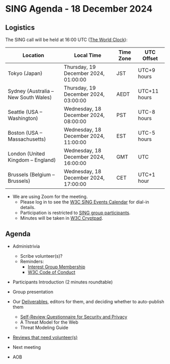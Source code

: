 # SING Agenda - 18 December 2024

## Logistics

The SING call will be held at 16:00 UTC ([The World Clock](https://www.timeanddate.com/worldclock/meetingdetails.html?year=2024&month=12&day=18&hour=16&min=0&sec=0&p1=248&p2=240&p3=234&p4=43&p5=136&p6=48)):

| Location                       | Local Time                             | Time Zone | UTC Offset     |
|--------------------------------|-----------------------------------------|-----------|----------------|
| Tokyo (Japan)                  | Thursday, 19 December 2024, 01:00:00    | JST       | UTC+9 hours    |
| Sydney (Australia – New South Wales) | Thursday, 19 December 2024, 03:00:00    | AEDT      | UTC+11 hours   |
| Seattle (USA – Washington)     | Wednesday, 18 December 2024, 08:00:00   | PST       | UTC-8 hours    |
| Boston (USA – Massachusetts)   | Wednesday, 18 December 2024, 11:00:00   | EST       | UTC-5 hours    |
| London (United Kingdom – England) | Wednesday, 18 December 2024, 16:00:00   | GMT       | UTC            |
| Brussels (Belgium – Brussels)  | Wednesday, 18 December 2024, 17:00:00   | CET       | UTC+1 hour     |


* We are using Zoom for the meeting.
    * Please log in to see the [W3C SING Events Calendar](https://www.w3.org/groups/ig/security/calendar/) for dial-in details. 
    * Participation is restricted to [SING group participants](https://www.w3.org/groups/wg/fedid/participants/).
    * Minutes will be taken in [W3C Cryptpad](https://cryptpad.w3ctag.org/code/#/2/code/edit/leSr20pEsKMVbXadjlhxJXX1/).


## Agenda

* Administrivia
  * Scribe volunteer(s)?
  * Reminders: 
     * [Interest Group Membership](https://www.w3.org/groups/ig/security/)
     * [W3C Code of Conduct](https://www.w3.org/policies/code-of-conduct/)

* Participants Introduction (2 minutes roundtable)
* Group presentation
* Our [Deliverables](https://www.w3.org/2024/11/security-ig-charter.html#deliverables), editors for them, and deciding whether to auto-publish them
  * [Self-Review Questionnaire for Security and Privacy](https://www.w3.org/TR/security-privacy-questionnaire/)
  * A Threat Model for the Web
  * Threat Modeling Guide
* [Reviews that need volunteer(s)](https://github.com/w3c/security-request/issues?q=is%3Aissue+is%3Aopen+no%3Aassignee+)
* Next meeting

* AOB
 
